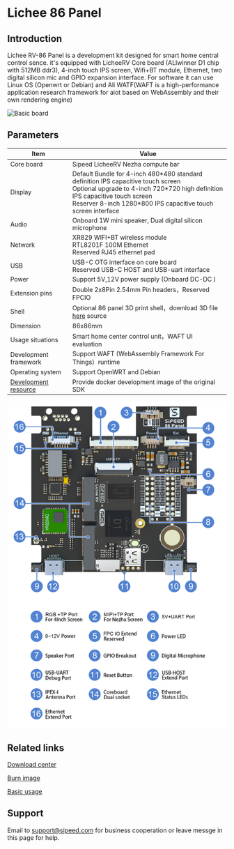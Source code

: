# Lichee 86 Panel

## Introduction

Lichee RV-86 Panel is a development kit designed for smart home central control sence. it's equipped with LicheeRV Core board (ALlwinner D1 chip with 512MB ddr3), 4-inch touch IPS screen, Wifi+BT module, Ethernet, two digital silicon mic and GPIO expansion interface. For software it can use Linux OS (Openwrt or Debian) and Ali WATF(WAFT is a high-performance application research framework for aiot based on WebAssembly and their own rendering engine)

![Basic board](./../assets/RV/86_2.png)

## Parameters
| Item                                                  | Value                                                                                                                                                                                                                                      |
| ----------------------------------------------------- | ------------------------------------------------------------------------------------------------------------------------------------------------------------------------------------------------------------------------------------------ |
| Core board                                            | Sipeed LicheeRV Nezha compute bar                                                                                                                                                                                                          |
| Display                                               | Default Bundle for 4-inch 480\*480 standard definition IPS capacitive touch screen <br> Optional upgrade to 4-inch 720\*720 high definition IPS capacitive touch screen<br>Reserver 8-inch 1280\*800 IPS capacitive touch screen interface |
| Audio                                                 | Onboard 1W mini speaker, Dual digital silicon microphone                                                                                                                                                                                   |
| Network                                               | XR829 WIFI+BT wireless module <br>RTL8201F 100M Ethernet <br> Reserved RJ45 ethernet pad                                                                                                                                                   |
| USB                                                   | USB-C OTG interface on core board <br> Reserved USB-C HOST and USB-uart interface                                                                                                                                                          |
| Power                                                 | Support 5V,12V power supply (Onboard DC-DC )                                                                                                                                                                                               |
| Extension pins                                        | Double 2x8Pin 2.54mm Pin headers，Reserved FPCIO                                                                                                                                                                                           |
| Shell                                                 | Optional 86 panel 3D print shell，download 3D file [here](https://dl.sipeed.com/shareURL/LICHEE/D1/Lichee_RV_86_panel/6_Shell_3D) source                                                                                                                                                                               |
| Dimension                                             | 86x86mm                                                                                                                                                                                                                                    |
| Usage situations                                      | Smart home center control unit，WAFT UI evaluation                                                                                                                                                                                         |
| Development framework                                 | Support WAFT (WebAssembly Framework For Things）runtime                                                                                                                                                                                    |
| Operating system                                      | Support OpenWRT and Debian                                                                                                                                                                                                                 |
| [Development resource](./user.md#bsp-sdk-develpoment) | Provide docker development image of the original SDK                                                                                                                                                                                       |

![Functions map](./../assets/RV/86_pin.png)

## Related links

[Download center](https://dl.sipeed.com/shareURL/LICHEE/D1/Lichee_RV_86_panel)

[Burn image](./flash.md)

[Basic usage](./user.md)

## Support

Email to support@sipeed.com for business cooperation or leave messge in this page for help.